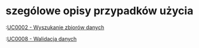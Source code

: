 # szególowe opisy przypadków użycia 
:[UC0002 - Wyszukanie zbiorów danych](UC0002.md)

:[UC0008 - Walidacja danych](UC0008.md) 
